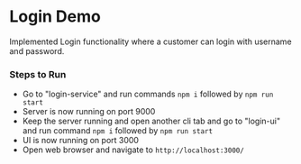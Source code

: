 # Login Demo

Implemented Login functionality  where a customer can login with username and password. 

### Steps to Run

- Go to "login-service" and run commands ```npm i``` followed by ```npm run start```
- Server is now running on port 9000
- Keep the server running and open another cli tab and go to "login-ui" and run command  ```npm i``` followed by  ```npm run start```
- UI is now running on port 3000
- Open web browser and navigate to ```http://localhost:3000/```